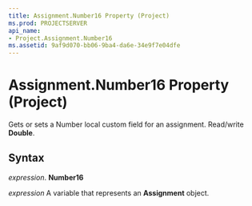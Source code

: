 ```yaml
---
title: Assignment.Number16 Property (Project)
ms.prod: PROJECTSERVER
api_name:
- Project.Assignment.Number16
ms.assetid: 9af9d070-bb06-9ba4-da6e-34e9f7e04dfe
---
```



# Assignment.Number16 Property (Project)

Gets or sets a Number local custom field for an assignment. Read/write  **Double**.


## Syntax

 _expression_. **Number16**

 _expression_ A variable that represents an **Assignment** object.


